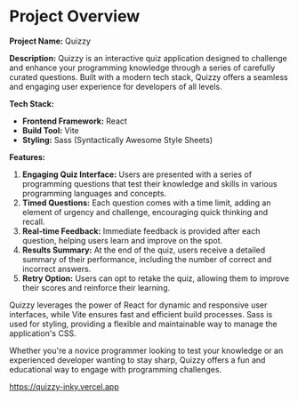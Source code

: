 # Project Overview

**Project Name:** Quizzy

**Description:**
Quizzy is an interactive quiz application designed to challenge and enhance your programming knowledge through a series of carefully curated questions. Built with a modern tech stack, Quizzy offers a seamless and engaging user experience for developers of all levels.

**Tech Stack:**
- **Frontend Framework:** React
- **Build Tool:** Vite
- **Styling:** Sass (Syntactically Awesome Style Sheets)

**Features:**
1. **Engaging Quiz Interface:** Users are presented with a series of programming questions that test their knowledge and skills in various programming languages and concepts.
2. **Timed Questions:** Each question comes with a time limit, adding an element of urgency and challenge, encouraging quick thinking and recall.
3. **Real-time Feedback:** Immediate feedback is provided after each question, helping users learn and improve on the spot.
4. **Results Summary:** At the end of the quiz, users receive a detailed summary of their performance, including the number of correct and incorrect answers.
5. **Retry Option:** Users can opt to retake the quiz, allowing them to improve their scores and reinforce their learning.

Quizzy leverages the power of React for dynamic and responsive user interfaces, while Vite ensures fast and efficient build processes. Sass is used for styling, providing a flexible and maintainable way to manage the application's CSS.

Whether you're a novice programmer looking to test your knowledge or an experienced developer wanting to stay sharp, Quizzy offers a fun and educational way to engage with programming challenges.



https://quizzy-inky.vercel.app
